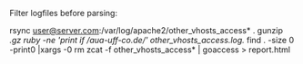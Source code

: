Filter logfiles before parsing:

rsync user@server.com:/var/log/apache2/other_vhosts_access* .
gunzip *.gz
ruby -ne 'print if /aua-uff-co.de/' other_vhosts_access.log.*
find . -size  0 -print0 |xargs -0 rm
zcat -f other_vhosts_access* | goaccess > report.html